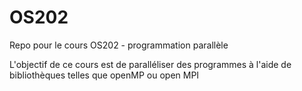 # OS202
Repo pour le cours OS202 - programmation parallèle

L'objectif de ce cours est de paralléliser des programmes à l'aide de bibliothèques telles que openMP ou open MPI
